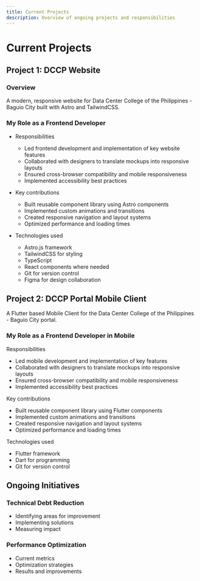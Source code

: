 ```yaml
---
title: Current Projects
description: Overview of ongoing projects and responsibilities
---
```


# Current Projects

## Project 1: DCCP Website

### Overview
A modern, responsive website for Data Center College of the Philippines - Baguio City built with Astro and TailwindCSS.

### My Role as a Frontend Developer
- Responsibilities
  - Led frontend development and implementation of key website features
  - Collaborated with designers to translate mockups into responsive layouts
  - Ensured cross-browser compatibility and mobile responsiveness
  - Implemented accessibility best practices

- Key contributions
  - Built reusable component library using Astro components
  - Implemented custom animations and transitions
  - Created responsive navigation and layout systems
  - Optimized performance and loading times

- Technologies used
  - Astro.js framework
  - TailwindCSS for styling
  - TypeScript
  - React components where needed
  - Git for version control
  - Figma for design collaboration

## Project 2: DCCP Portal Mobile Client

A Flutter based Mobile Client for the Data Center College of the Philippines - Baguio City portal.

### My Role as a Frontend Developer in Mobile
Responsibilities
- Led mobile development and implementation of key features
- Collaborated with designers to translate mockups into responsive layouts
- Ensured cross-browser compatibility and mobile responsiveness
- Implemented accessibility best practices

Key contributions
- Built reusable component library using Flutter components
- Implemented custom animations and transitions
- Created responsive navigation and layout systems
- Optimized performance and loading times

Technologies used
- Flutter framework
- Dart for programming
- Git for version control

## Ongoing Initiatives

### Technical Debt Reduction
- Identifying areas for improvement
- Implementing solutions
- Measuring impact

### Performance Optimization
- Current metrics
- Optimization strategies
- Results and improvements
